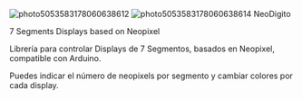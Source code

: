 ![photo5053583178060638612](https://user-images.githubusercontent.com/44323612/121759665-69242080-caec-11eb-9036-01392e85cb26.jpg)
![photo5053583178060638614](https://user-images.githubusercontent.com/44323612/121759667-6b867a80-caec-11eb-9d5e-f6797d33ce50.jpg)
NeoDigito

7 Segments Displays based on Neopixel

Librería para controlar Displays de 7 Segmentos, basados en Neopixel, compatible con Arduino.

Puedes indicar el número de neopixels por segmento y cambiar colores por cada display.
